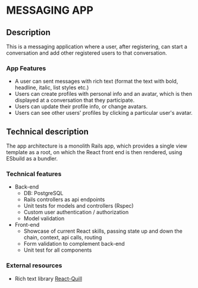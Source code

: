 # MESSAGING APP

## Description

This is a messaging application where a user, after registering, can start a conversation and add other registered users to that conversation.

### App Features

- A user can sent messages with rich text (format the text with bold, headline, italic, list styles etc.)
- Users can create profiles with personal info and an avatar, which is then displayed at a conversation that they participate.
- Users can update their profile info, or change avatars.
- Users can see other users' profiles by clicking a particular user's avatar.

## Technical description

The app architecture is a monolith Rails app, which provides a single view template as a root, on which the React front end is then rendered, using ESbuild as a bundler.

### Technical features

- Back-end
  - DB: PostgreSQL
  - Rails controllers as api endpoints
  - Unit tests for models and controllers (Rspec)
  - Custom user authentication / authorization
  - Model validation
- Front-end
  - Showcase of current React skills, passing state up and down the chain, context, api calls, routing
  - Form validation to complement back-end
  - Unit test for all components

### External resources

- Rich text library [React-Quill](https://quilljs.com/playground/react)
